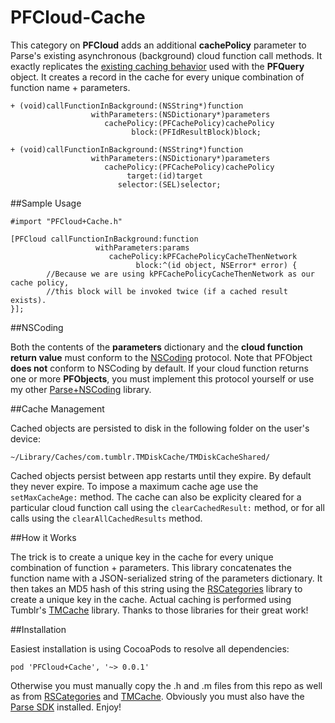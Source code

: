 PFCloud-Cache
=============

This category on **PFCloud** adds an additional **cachePolicy** parameter to Parse's existing asynchronous (background) cloud function call methods. It exactly replicates the [existing caching behavior] used with the **PFQuery** object. It creates a record in the cache for every unique combination of function name + parameters.

```
+ (void)callFunctionInBackground:(NSString*)function
                  withParameters:(NSDictionary*)parameters
                     cachePolicy:(PFCachePolicy)cachePolicy
                           block:(PFIdResultBlock)block;
```
```
+ (void)callFunctionInBackground:(NSString*)function
                  withParameters:(NSDictionary*)parameters
                     cachePolicy:(PFCachePolicy)cachePolicy
                          target:(id)target
                        selector:(SEL)selector;
```

##Sample Usage

```
#import "PFCloud+Cache.h"

[PFCloud callFunctionInBackground:function
                   withParameters:params
                      cachePolicy:kPFCachePolicyCacheThenNetwork
                            block:^(id object, NSError* error) {
		//Because we are using kPFCachePolicyCacheThenNetwork as our cache policy,
		//this block will be invoked twice (if a cached result exists). 
}];
```

##NSCoding

Both the contents of the **parameters** dictionary and the **cloud function return value** must conform to the [NSCoding] protocol. Note that PFObject **does not** conform to NSCoding by default. If your cloud function returns one or more **PFObjects**, you must implement this protocol yourself or use my other [Parse+NSCoding] library.

##Cache Management

Cached objects are persisted to disk in the following folder on the user's device:

```
~/Library/Caches/com.tumblr.TMDiskCache/TMDiskCacheShared/
```

Cached objects persist between app restarts until they expire. By default they never expire. To impose a maximum cache age use the ```setMaxCacheAge:``` method. The cache can also be explicity cleared for a particular cloud function call using the ```clearCachedResult:``` method, or for all calls using the ```clearAllCachedResults``` method.

##How it Works

The trick is to create a unique key in the cache for every unique combination of function + parameters. This library concatenates the function name with a JSON-serialized string of the parameters dictionary. It then takes an MD5 hash of this string using the [RSCategories] library to create a unique key in the cache. Actual caching is performed using Tumblr's [TMCache] library. Thanks to those libraries for their great work!

##Installation

Easiest installation is using CocoaPods to resolve all dependencies:

```pod 'PFCloud+Cache', '~> 0.0.1'```

Otherwise you must manually copy the .h and .m files from this repo as well as from [RSCategories] and [TMCache]. Obviously you must also have the [Parse SDK] installed. Enjoy!

[existing caching behavior]:https://parse.com/docs/ios_guide#queries-caching/iOS
[NSCoding]:https://developer.apple.com/library/mac/documentation/Cocoa/Reference/Foundation/Protocols/NSCoding_Protocol/Reference/Reference.html
[Parse+NSCoding]:https://github.com/martinrybak/Parse-NSCoding/
[RSCategories]:https://github.com/reejosamuel/RSCategories
[TMCache]:https://github.com/tumblr/TMCache
[Parse SDK]:https://parse.com/downloads/ios/parse-library/latest
